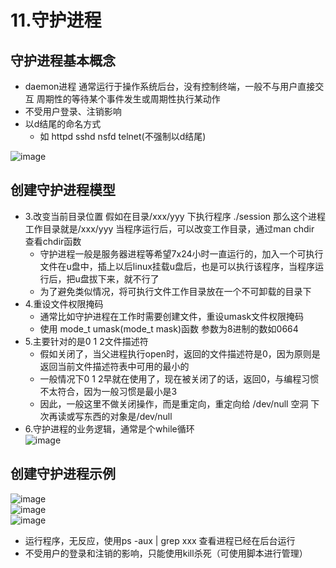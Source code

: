 # 11.守护进程  

## 守护进程基本概念  

* daemon进程  通常运行于操作系统后台，没有控制终端，一般不与用户直接交互   周期性的等待某个事件发生或周期性执行某动作
* 不受用户登录、注销影响
* 以d结尾的命名方式
    * 如 httpd  sshd  nsfd  telnet(不强制以d结尾)  

![image](https://user-images.githubusercontent.com/58176267/173474316-85df9ff7-b471-44ba-b071-ac689d249414.png)


## 创建守护进程模型  

* 3.改变当前目录位置  假如在目录/xxx/yyy 下执行程序 ./session 那么这个进程工作目录就是/xxx/yyy  当程序运行后，可以改变工作目录，通过man chdir 查看chdir函数   
    * 守护进程一般是服务器进程等希望7x24小时一直运行的，加入一个可执行文件在u盘中，插上以后linux挂载u盘后，也是可以执行该程序，当程序运行后，把u盘拔下来，就不行了
    * 为了避免类似情况，将可执行文件工作目录放在一个不可卸载的目录下
* 4.重设文件权限掩码  
    * 通常比如守护进程在工作时需要创建文件，重设umask文件权限掩码  
    * 使用 mode_t umask(mode_t mask)函数  参数为8进制的数如0664  
* 5.主要针对的是0 1 2文件描述符  
    * 假如关闭了，当父进程执行open时，返回的文件描述符是0，因为原则是返回当前文件描述符表中可用的最小的
    * 一般情况下0 1 2早就在使用了，现在被关闭了的话，返回0，与编程习惯不太符合，因为一般习惯是最小是3  
    * 因此，一般这里不做关闭操作，而是重定向，重定向给 /dev/null 空洞  下次再读或写东西的对象是/dev/null
* 6.守护进程的业务逻辑，通常是个while循环  
![image](https://user-images.githubusercontent.com/58176267/173474653-5be923ac-4ebb-4490-a49e-155dff7ff1b1.png)


## 创建守护进程示例  

![image](https://user-images.githubusercontent.com/58176267/173476976-6b31ec5c-3772-4b26-a41d-e078a300e23a.png)  
![image](https://user-images.githubusercontent.com/58176267/173476997-115ceaf7-1c3e-43b6-9453-727cc7d6325e.png)  
![image](https://user-images.githubusercontent.com/58176267/173477031-e09a92d1-1690-4414-8eba-7be4f9c8de0e.png)  

* 运行程序，无反应，使用ps -aux | grep xxx  查看进程已经在后台运行  
* 不受用户的登录和注销的影响，只能使用kill杀死（可使用脚本进行管理）  


